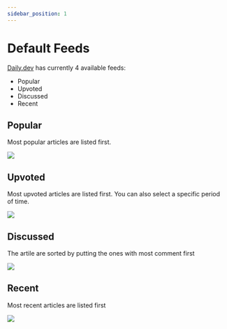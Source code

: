 ```yaml
---
sidebar_position: 1
---
```


# Default Feeds

[Daily.dev](https://daily.dev) has currently 4 available feeds:
- Popular
- Upvoted
- Discussed
- Recent

## Popular

Most popular articles are listed first.

![](https://daily-now-res.cloudinary.com/image/upload/v1636408003/docs/feed1.jpg)

## Upvoted

Most upvoted articles are listed first.
You can also select a specific period of time.

![](https://daily-now-res.cloudinary.com/image/upload/v1636408003/docs/feed2.jpg)

## Discussed

The artile are sorted by putting the ones with most comment first

![](https://daily-now-res.cloudinary.com/image/upload/v1636408003/docs/feed3.jpg)

## Recent

Most recent articles are listed first

![](https://daily-now-res.cloudinary.com/image/upload/v1636408003/docs/feed4.jpg)
